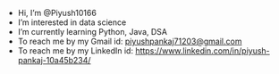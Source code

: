 - Hi, I’m @Piyush10166
- I’m interested in data science
- I’m currently learning Python, Java, DSA
- To reach me by my Gmail id: piyushpankaj71203@gmail.com
- To reach me by my LinkedIn id: https://www.linkedin.com/in/piyush-pankaj-10a45b234/

<!---
Piyush10166/Piyush10166 is a ✨ special ✨ repository because its `README.md` (this file) appears on your GitHub profile.
You can click the Preview link to take a look at your changes.
--->
